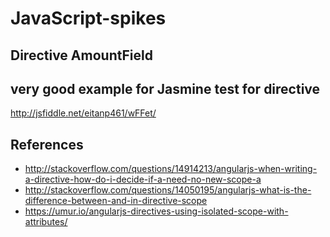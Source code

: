 # JavaScript-spikes

## Directive AmountField

## very good example for Jasmine test for directive
 http://jsfiddle.net/eitanp461/wFFet/

## References

- http://stackoverflow.com/questions/14914213/angularjs-when-writing-a-directive-how-do-i-decide-if-a-need-no-new-scope-a
- http://stackoverflow.com/questions/14050195/angularjs-what-is-the-difference-between-and-in-directive-scope
- https://umur.io/angularjs-directives-using-isolated-scope-with-attributes/
